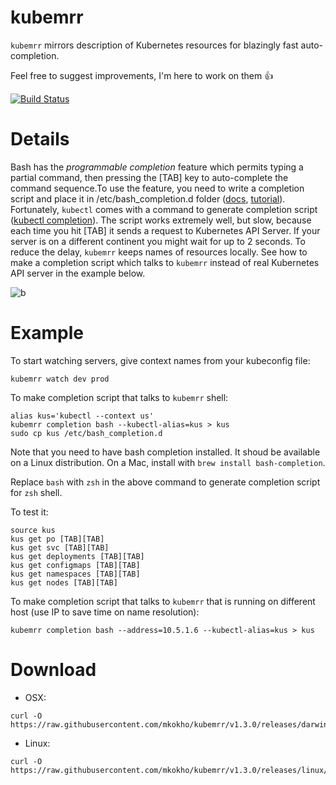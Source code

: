 # kubemrr 
`kubemrr` mirrors description of Kubernetes resources for blazingly fast auto-completion.

Feel free to suggest improvements, I'm here to work on them 👍

[![Build Status](https://travis-ci.org/mkokho/kubemrr.svg?branch=master)](https://travis-ci.org/mkokho/kubemrr)


# Details

Bash  has the _programmable completion_ feature which permits typing a partial command, 
then pressing the [TAB] key to auto-complete the command sequence.To use the feature, you need to write a completion script 
and place it in /etc/bash_completion.d folder ([docs](http://www.tldp.org/LDP/abs/html/tabexpansion.html),
[tutorial](https://debian-administration.org/article/316/An_introduction_to_bash_completion_part_1)). 
Fortunately, `kubectl` comes with a command to generate completion script ([kubectl completion](http://kubernetes.io/docs/user-guide/kubectl/kubectl_completion/)). 
The script works extremely well, but slow, because each time you hit [TAB] it sends a request 
to Kubernetes API Server. If your server is on a different continent you might wait for up to 2 seconds. 
To reduce the delay, `kubemrr` keeps names of resources locally. See how to make a completion script which talks to `kubemrr` 
instead of real Kubernetes API server in the example below.

![b](https://cloud.githubusercontent.com/assets/10990119/20454663/0666ec22-aeac-11e6-9d7d-550313fb4b60.gif)

# Example

To start watching servers, give context names from your kubeconfig file:
```
kubemrr watch dev prod
```

To make completion script that talks to `kubemrr` shell:
```
alias kus='kubectl --context us'
kubemrr completion bash --kubectl-alias=kus > kus
sudo cp kus /etc/bash_completion.d
```

Note that you need to have bash completion installed. It shoud be available on a Linux distribution. On a Mac, 
install with `brew install bash-completion`.

Replace `bash` with `zsh` in the above command to generate completion script for `zsh` shell.

To test it:
```
source kus
kus get po [TAB][TAB]
kus get svc [TAB][TAB]
kus get deployments [TAB][TAB]
kus get configmaps [TAB][TAB]
kus get namespaces [TAB][TAB]
kus get nodes [TAB][TAB]
```

To make completion script that talks to `kubemrr` that is running on different host (use IP to save time on name resolution):
```
kubemrr completion bash --address=10.5.1.6 --kubectl-alias=kus > kus
```

# Download
- OSX: 
```
curl -O https://raw.githubusercontent.com/mkokho/kubemrr/v1.3.0/releases/darwin/amd64/kubemrr
```

- Linux: 
```
curl -O https://raw.githubusercontent.com/mkokho/kubemrr/v1.3.0/releases/linux/amd64/kubemrr
```
